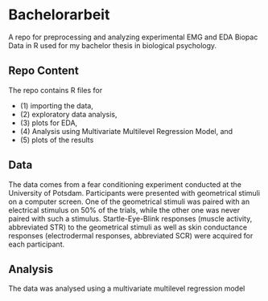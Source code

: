 # Bachelorarbeit

A repo for preprocessing and analyzing experimental EMG and EDA Biopac Data in R used for my bachelor thesis in biological psychology. 

## Repo Content
The repo contains R files for 
* (1) importing the data, 
* (2) exploratory data analysis, 
* (3) plots for EDA, 
* (4) Analysis using Multivariate Multilevel Regression Model, and 
* (5) plots of the results


## Data
The data comes from a fear conditioning experiment conducted at the University of Potsdam. Participants were presented with geometrical stimuli on a computer screen. One of the geometrical stimuli was paired with an electrical stimulus on 50% of the trials, while the other one was never paired with such a stimulus. Startle-Eye-Blink responses (muscle activity, abbreviated STR) to the geometrical stimuli as well as skin conductance responses (electrodermal responses, abbreviated SCR) were acquired for each participant. 

## Analysis
The data was analysed using a multivariate multilevel regression model




